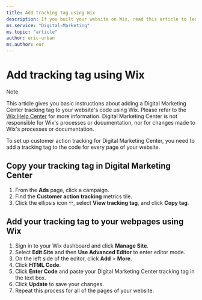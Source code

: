 ```yaml
---
title: Add tracking tag using Wix
description: If you built your website on Wix, read this article to learn how to set up your Digital Marketing Center customer action tracking tag.
ms.service: "Digital-Marketing"
ms.topic: "article"
author: eric-urban
ms.author: eur
---
```


# Add tracking tag using Wix

> [!NOTE]
> This article gives you basic instructions about adding a Digital Marketing Center tracking tag to your website's code using Wix. Please refer to the [Wix Help Center](https://go.microsoft.com/fwlink?LinkId=2010845) for more information.
> Digital Marketing Center is not responsible for Wix's processes or documentation, nor for changes made to Wix's processes or documentation.

To set up customer action tracking for Digital Marketing Center, you need to add a tracking tag to the code for every page of your website.

## Copy your tracking tag in Digital Marketing Center

1. From the **Ads** page, click a campaign.
1. Find the **Customer action tracking** metrics tile.
1. Click the ellipsis icon ![More information icon](../images/BA_ScreenCap_DeliveryDetails.png), select **View tracking tag**, and click **Copy tag**.

## Add your tracking tag to your webpages using Wix

1. Sign in to your Wix dashboard and click **Manage Site**.
1. Select **Edit Site** and then **Use Advanced Editor** to enter editor mode.
1. On the left side of the editor, click **Add**&nbsp;&gt;&nbsp;**More**.
1. Click **HTML Code**.
1. Click **Enter Code** and paste your Digital Marketing Center tracking tag in the text box.
1. Click **Update** to save your changes.
1. Repeat this process for all of the pages of your website.



